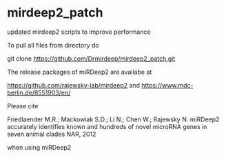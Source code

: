 # mirdeep2_patch
updated mirdeep2 scripts to improve performance 

To pull all files from directory do 

git clone https://github.com/Drmirdeep/mirdeep2_patch.git

The release packages of miRDeep2 are availabe at

https://github.com/rajewsky-lab/mirdeep2 and https://www.mdc-berlin.de/8551903/en/

Please cite 

Friedlaender M.R.; Mackowiak S.D.; Li N.; Chen W.; Rajewsky N. 
miRDeep2 accurately identifies known and hundreds of novel microRNA genes in seven animal clades 
NAR, 2012

when using miRDeep2

